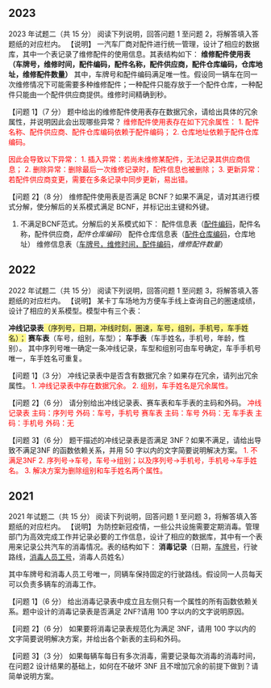 ## 2023
2023 年试题二（共 15 分） 
阅读下列说明，回答问题 1 至问题 2，将解答填入答题纸的对应栏内。
【说明】 一汽车厂商对配件进行统一管理，设计了相应的数据库，其中一个表记录了维修配件的使用信息。其表结构如下： 
**维修配件使用表（车牌号，维修时间，配件编码，配件名称，配件供应商，配件仓库编码，仓库地址，维修配件数量）** 
其中，车牌号和配件编码满足唯一性。假设同一辆车在同一次维修情况下可能需要多种维修配件；一种配件只能存放于一个配件仓库，一种配件只能由一个配件供应商提供。维修时间精确到秒。 

【问题 1】（7 分） 
题中给出的维修配件使用表存在数据冗余，请给出具体的冗余属性，并说明因此会出现哪些异常？
<font color="#ff0000">维修配件使用表存在如下冗余属性：</font>
<font color="#ff0000">1. 配件名称、配件供应商、配件仓库编码依赖于配件编码；</font>
<font color="#ff0000">2. 仓库地址依赖于配件仓库编码。</font>

<font color="#ff0000">因此会导致以下异常：</font>
<font color="#ff0000">1. 插入异常：若尚未维修某配件，无法记录其供应商信息；</font>
<font color="#ff0000">2. 删除异常：删除最后一次维修记录时，配件信息也被删除；</font>
<font color="#ff0000">3. 更新异常：若配件供应商变更，需要在多条记录中同步更新，易出错。</font>

【问题 2】（8 分）
维修配件使用表是否满足 BCNF？如果不满足，请对其进行模式分解，使分解后的关系模式满足 BCNF，并标记出主键和外键。
1. 不满足BCNF范式。分解后的关系模式如下：
配件信息表（<u>配件编码</u>，配件名称，配件供应商，*配件仓库编码*）
配件仓库信息表（<u>配件仓库编码</u>，仓库地址）
维修信息表（<u>车牌号，维修时间，配件编码</u>，*维修配件数量*）

## 2022
2022 年试题二（共 15 分）
阅读下列说明，回答问题 1 至问题 3，将解答填入答题纸的对应栏内。
【说明】
某卡丁车场地为方便车手线上查询自己的圈速成绩，设计了相应的关系模型。模型中有三个表：

**冲线记录表**<span style="background:#fff88f">（序列号，日期，冲线时刻，圈速，车号，组别，手机号，车手姓名）；</span>
**赛车表**（车号，组别，车型）；
**车手表**（车手姓名，手机号，年龄，性别）。 其中序列号唯一确定一条冲线记录，车型和组别可由车号确定，车手手机号唯一，车手姓名可重复。

【问题 1】（3 分） 
冲线记录表中是否含有数据冗余？如果存在冗余，请列出冗余属性。
<font color="#ff0000">1. 冲线记录表中存在数据冗余。</font>
<font color="#ff0000">2. 组别，车手姓名是冗余属性。</font>

【问题 2】（6 分）
请分别给出冲线记录表、赛车表和车手表的主码和外码。
<font color="#ff0000">冲线记录表</font>
<font color="#ff0000">	主码：序列号</font>
<font color="#ff0000">	外码：车号，手机号</font>
<font color="#ff0000">赛车表</font>
<font color="#ff0000">	主码：车号</font>
<font color="#ff0000">	外码：无</font>
<font color="#ff0000">车手表</font>
<font color="#ff0000">	主码：手机号</font>
<font color="#ff0000">	外码：无</font>

【问题 3】（6 分）
题干描述的冲线记录表是否满足 3NF？如果不满足，请给出导致不满足3NF 的函数依赖关系，并用 50 字以内的文字简要说明解决方案。
<font color="#ff0000">1. 不满足3NF</font>
<font color="#ff0000">2. 序列号→车号，车号→组别；以及序列号→手机号，手机号→车手姓名。</font>
<font color="#ff0000">3. 解决方案为删除组别和车手姓名两个属性。</font>

## 2021
2021 年试题二（共 15 分）
阅读下列说明，回答问题 1 至问题 3，将解答填入答题纸的对应栏内。
【说明】
为防控新冠疫情，一些公共设施需要定期消毒。管理部门为高效完成工作并记录必要的工作信息，设计了相应的数据库，其中有一个表用来记录公共汽车的消毒情况。表的结构如下：
**消毒记录**（日期，<u>车牌号</u>，行驶路线，<u>消毒人员工号</u>，消毒人员姓名）

其中车牌号和消毒人员工号唯一，同辆车保持固定的行驶路线。假设同一人员每天可以负责多辆车的消毒工作。

【问题 1】（6 分）
给出消毒记录表中成立且左侧只有一个属性的所有函数依赖关系。题中设计的消毒记录表是否满足 2NF?请用 100 字以内的文字说明原因。

【问题 2】（6 分）
如果要将消毒记录表规范化为满足 3NF，请用 100 字以内的文字简要说明解决方案，并给出各个新表的主码和外码。 

【问题 3】（3 分）
如果每辆车每日有多次消毒，需要记录每次消毒的消毒时间，在问题2 设计结果的基础上，如何在不破坏 3NF 且不增加冗余的前提下做到？请简单说明方案。
